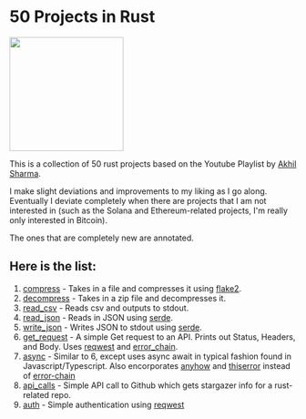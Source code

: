 # 50 Projects in Rust

<img height="200" width="200" align=center src="https://cdn.simpleicons.org/rust/ce412b">

This is a collection of 50 rust projects based on the Youtube Playlist by [Akhil Sharma](https://www.youtube.com/playlist?list=PL5dTjWUk_cPYuhHm9_QImW7_u4lr5d6zO).

I make slight deviations and improvements to my liking as I go along. Eventually I deviate completely when there are projects that I am not interested in (such as the Solana and Ethereum-related projects, I'm really only interested in Bitcoin).

The ones that are completely new are annotated.

## Here is the list:

1. [compress](./compress) - Takes in a file and compresses it using [flake2](https://docs.rs/flate2/latest/flate2/).
2. [decompress](./decompress/) - Takes in a zip file and decompresses it.
3. [read_csv](./read_csv/) - Reads csv and outputs to stdout.
4. [read_json](./read_json/) - Reads in JSON using [serde](https://serde.rs/).
5. [write_json](./write_json) - Writes JSON to stdout using [serde](https://serde.rs/).
6. [get_request](./get_request) - A simple Get request to an API. Prints out Status, Headers, and Body. Uses [reqwest](https://docs.rs/reqwest/latest/reqwest/) and [error_chain](https://docs.rs/error-chain/latest/error_chain/).
7. [async](./async_await/) - Similar to 6, except uses async await in typical fashion found in Javascript/Typescript. Also encorporates [anyhow](https://docs.rs/anyhow/latest/anyhow/) and [thiserror](https://docs.rs/thiserror/latest/thiserror/) instead of [error-chain](https://docs.rs/error-chain/latest/error_chain/)
8. [api_calls](./api_calls/) - Simple API call to Github which gets stargazer info for a rust-related repo.
9. [auth](./auth/) - Simple authentication using [reqwest](https://docs.rs/reqwest/latest/reqwest/)
